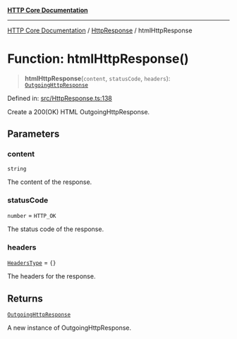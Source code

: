 [**HTTP Core Documentation**](../../README.md)

***

[HTTP Core Documentation](../../README.md) / [HttpResponse](../README.md) / htmlHttpResponse

# Function: htmlHttpResponse()

> **htmlHttpResponse**(`content`, `statusCode`, `headers`): [`OutgoingHttpResponse`](../../OutgoingHttpResponse/classes/OutgoingHttpResponse.md)

Defined in: [src/HttpResponse.ts:138](https://github.com/stonemjs/http-core/blob/0d24f1311c8ffc69c0f21ab48badb00539c57ea4/src/HttpResponse.ts#L138)

Create a 200(OK) HTML OutgoingHttpResponse.

## Parameters

### content

`string`

The content of the response.

### statusCode

`number` = `HTTP_OK`

The status code of the response.

### headers

[`HeadersType`](../../declarations/type-aliases/HeadersType.md) = `{}`

The headers for the response.

## Returns

[`OutgoingHttpResponse`](../../OutgoingHttpResponse/classes/OutgoingHttpResponse.md)

A new instance of OutgoingHttpResponse.
